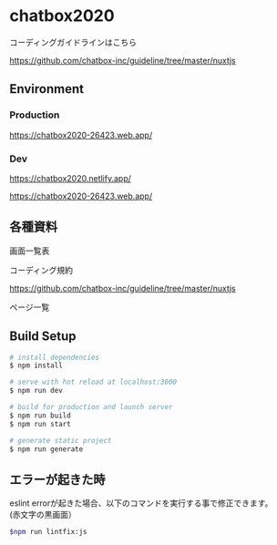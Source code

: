 # chatbox2020

コーディングガイドラインはこちら

https://github.com/chatbox-inc/guideline/tree/master/nuxtjs

## Environment

### Production 

https://chatbox2020-26423.web.app/

### Dev

https://chatbox2020.netlify.app/

https://chatbox2020-26423.web.app/

## 各種資料

画面一覧表

コーディング規約

https://github.com/chatbox-inc/guideline/tree/master/nuxtjs

ページ一覧

## Build Setup

``` bash
# install dependencies
$ npm install

# serve with hot reload at localhost:3000
$ npm run dev

# build for production and launch server
$ npm run build
$ npm run start

# generate static project
$ npm run generate
```

## エラーが起きた時

eslint errorが起きた場合、以下のコマンドを実行する事で修正できます。  
(赤文字の黒画面）
```bash
$npm run lintfix:js
```
                                                                                                               

